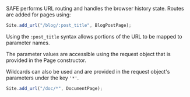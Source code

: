 SAFE performs URL routing and handles the browser history state. Routes are added for pages using:

```javascript
Site.add_url("/blog/:post_title", BlogPostPage);
```

Using the ```:post_title``` syntax allows portions of the URL to be mapped to parameter names.

The parameter values are accessible using the request object that is provided in the Page constructor.

Wildcards can also be used and are provided in the request object's parameters under the key ```'*'```.

```javascript
Site.add_url("/doc/*", DocumentPage);
```